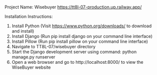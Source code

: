 Project Name: Wisebuyer https://tt8l-07-production.up.railway.app/

Installation Instructions:
1. Install Python (Visit https://www.python.org/downloads/ to download and install)
2. Install Django (Run pip install django on your command line interface)
3. Install Pillow (Run pip install pillow on your command line interface)
4. Navigate to TT8L-07/wisebuyer directory
5. Start the Django development server using command: python manage.py runserver
6. Open a web browser and go to http://localhost:8000/ to view the WiseBuyer website
